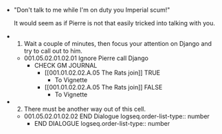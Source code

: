 - "Don't talk to me while I'm on duty you Imperial scum!"
  
  It would seem as if Pierre is not that easily tricked into talking with you.
- 1. Wait a couple of minutes, then focus your attention on Django and try to call out to him.
	- 001.05.02.01.02.01 Ignore Pierre call Django
		- CHECK GM JOURNAL
			- [[001.01.02.02.A.05 The Rats join]] TRUE
				- To Vignette
			- [[001.01.02.02.A.05 The Rats join]] FALSE
				- To Vignette
- 2. There must be another way out of this cell.
	- 001.05.02.01.02.02 END Dialogue
	  logseq.order-list-type:: number
		- END DIALOGUE
		  logseq.order-list-type:: number